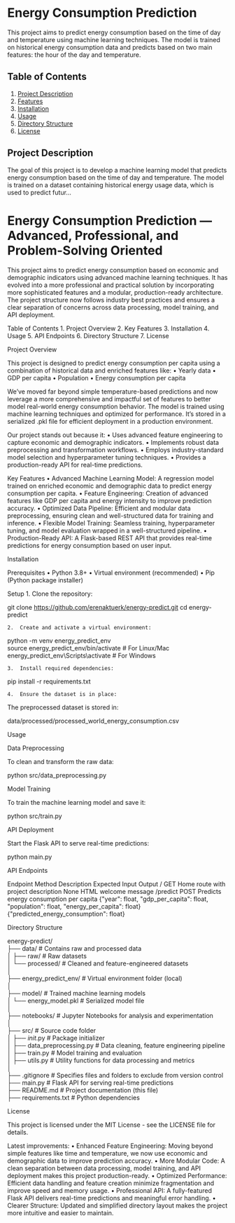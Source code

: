 ﻿# Energy Consumption Prediction

This project aims to predict energy consumption based on the time of day and temperature using machine learning techniques. The model is trained on historical energy consumption data and predicts based on two main features: the hour of the day and temperature.

## Table of Contents

1. [Project Description](#project-description)
2. [Features](#features)
3. [Installation](#installation)
4. [Usage](#usage)
5. [Directory Structure](#directory-structure)
6. [License](#license)

## Project Description

The goal of this project is to develop a machine learning model that predicts energy consumption based on the time of day and temperature. The model is trained on a dataset containing historical energy usage data, which is used to predict futur…
# Energy Consumption Prediction — Advanced, Professional, and Problem-Solving Oriented

This project aims to predict energy consumption based on economic and demographic indicators using advanced machine learning techniques. It has evolved into a more professional and practical solution by incorporating more sophisticated features and a modular, production-ready architecture. The project structure now follows industry best practices and ensures a clear separation of concerns across data processing, model training, and API deployment.

Table of Contents
	1.	Project Overview
	2.	Key Features
	3.	Installation
	4.	Usage
	5.	API Endpoints
	6.	Directory Structure
	7.	License

Project Overview

This project is designed to predict energy consumption per capita using a combination of historical data and enriched features like:
	•	Yearly data
	•	GDP per capita
	•	Population
	•	Energy consumption per capita

We’ve moved far beyond simple temperature-based predictions and now leverage a more comprehensive and impactful set of features to better model real-world energy consumption behavior. The model is trained using machine learning techniques and optimized for performance. It’s stored in a serialized .pkl file for efficient deployment in a production environment.

Our project stands out because it:
	•	Uses advanced feature engineering to capture economic and demographic indicators.
	•	Implements robust data preprocessing and transformation workflows.
	•	Employs industry-standard model selection and hyperparameter tuning techniques.
	•	Provides a production-ready API for real-time predictions.

Key Features
	•	Advanced Machine Learning Model:
A regression model trained on enriched economic and demographic data to predict energy consumption per capita.
	•	Feature Engineering:
Creation of advanced features like GDP per capita and energy intensity to improve prediction accuracy.
	•	Optimized Data Pipeline:
Efficient and modular data preprocessing, ensuring clean and well-structured data for training and inference.
	•	Flexible Model Training:
Seamless training, hyperparameter tuning, and model evaluation wrapped in a well-structured pipeline.
	•	Production-Ready API:
A Flask-based REST API that provides real-time predictions for energy consumption based on user input.

Installation

Prerequisites
	•	Python 3.8+
	•	Virtual environment (recommended)
	•	Pip (Python package installer)

Setup
	1.	Clone the repository:

git clone https://github.com/erenaktuerk/energy-predict.git
cd energy-predict


	2.	Create and activate a virtual environment:

python -m venv energy_predict_env  
source energy_predict_env/bin/activate  # For Linux/Mac  
energy_predict_env\Scripts\activate     # For Windows  


	3.	Install required dependencies:

pip install -r requirements.txt  


	4.	Ensure the dataset is in place:
The preprocessed dataset is stored in:

data/processed/processed_world_energy_consumption.csv  

Usage

Data Preprocessing

To clean and transform the raw data:

python src/data_preprocessing.py  

Model Training

To train the machine learning model and save it:

python src/train.py  

API Deployment

Start the Flask API to serve real-time predictions:

python main.py  

API Endpoints

Endpoint	Method	Description	Expected Input	Output
/	GET	Home route with project description	None	HTML welcome message
/predict	POST	Predicts energy consumption per capita	{"year": float, "gdp_per_capita": float, "population": float, "energy_per_capita": float}	{"predicted_energy_consumption": float}

Directory Structure

energy-predict/  
├── data/                          # Contains raw and processed data  
│   ├── raw/                       # Raw datasets  
│   └── processed/                 # Cleaned and feature-engineered datasets  
│  
├── energy_predict_env/            # Virtual environment folder (local)  
│  
├── model/                         # Trained machine learning models  
│   └── energy_model.pkl           # Serialized model file  
│  
├── notebooks/                     # Jupyter Notebooks for analysis and experimentation  
│  
├── src/                           # Source code folder  
│   ├── _init_.py                # Package initializer  
│   ├── data_preprocessing.py      # Data cleaning, feature engineering pipeline  
│   ├── train.py                   # Model training and evaluation  
│   ├── utils.py                   # Utility functions for data processing and metrics  
│  
├── .gitignore                     # Specifies files and folders to exclude from version control  
├── main.py                        # Flask API for serving real-time predictions  
├── README.md                      # Project documentation (this file)  
├── requirements.txt               # Python dependencies  

License

This project is licensed under the MIT License - see the LICENSE file for details.

Latest improvements:
	•	Enhanced Feature Engineering: Moving beyond simple features like time and temperature, we now use economic and demographic data to improve prediction accuracy.
	•	More Modular Code: A clean separation between data processing, model training, and API deployment makes this project production-ready.
	•	Optimized Performance: Efficient data handling and feature creation minimize fragmentation and improve speed and memory usage.
	•	Professional API: A fully-featured Flask API delivers real-time predictions and meaningful error handling.
	•	Clearer Structure: Updated and simplified directory layout makes the project more intuitive and easier to maintain.